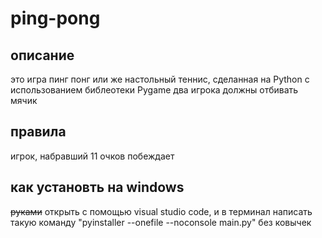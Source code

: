 # ping-pong
##  описание
это игра пинг понг или же настольный теннис, сделанная на Python с использованием библеотеки Pygame
два игрока должны отбивать мячик
## правила
игрок, набравший 11 очков побеждает
## как установть на windows
~~руками~~
открыть с помощью visual studio code, и в терминал написать такую команду "pyinstaller --onefile --noconsole main.py" без ковычек
